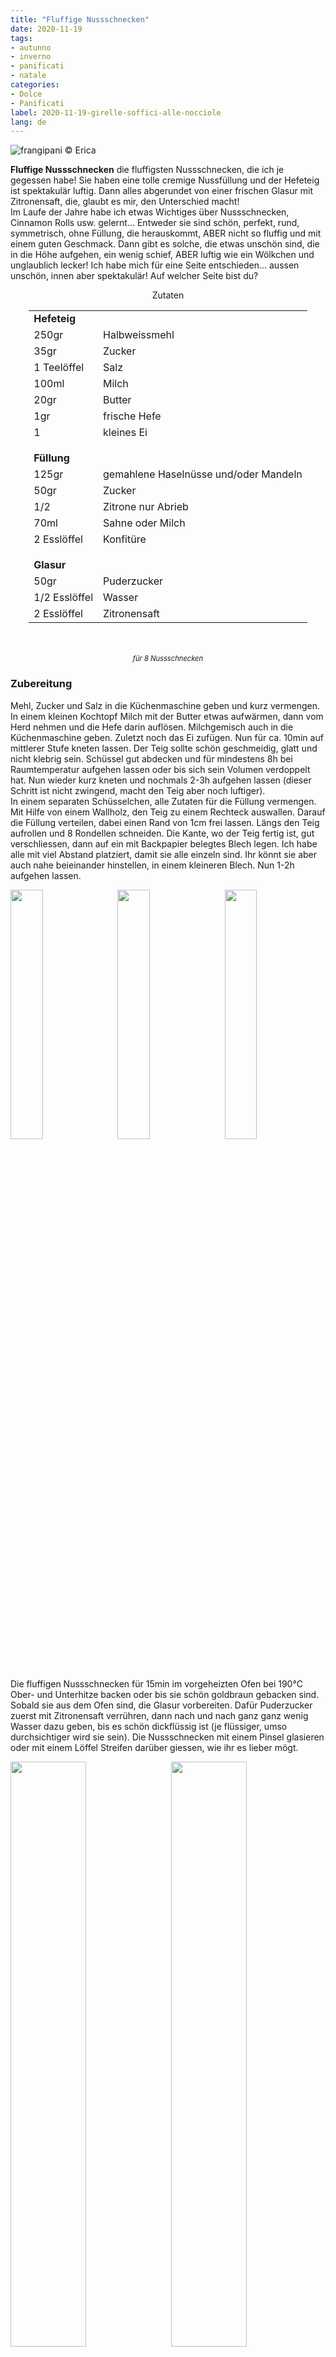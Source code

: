 ```yaml
---
title: "Fluffige Nussschnecken"
date: 2020-11-19
tags:
- autunno
- inverno
- panificati
- natale
categories:
- Dolce
- Panificati
label: 2020-11-19-girelle-soffici-alle-nocciole
lang: de 
---
```

![](../2020-11-19-girelle-soffici-alle-nocciole/header.jpeg "frangipani © Erica")

**Fluffige Nussschnecken** die fluffigsten Nussschnecken, die ich je gegessen habe! Sie haben eine tolle cremige Nussfüllung und der Hefeteig ist spektakulär luftig. Dann alles abgerundet von einer frischen Glasur mit Zitronensaft, die, glaubt es mir, den Unterschied macht!
<br />
Im Laufe der Jahre habe ich etwas Wichtiges über Nussschnecken, Cinnamon Rolls usw. gelernt... Entweder sie sind schön, perfekt, rund, symmetrisch, ohne Füllung, die herauskommt, ABER nicht so fluffig und mit einem guten Geschmack. Dann gibt es solche, die etwas unschön sind, die in die Höhe aufgehen, ein wenig schief, ABER luftig wie ein Wölkchen und unglaublich lecker! Ich habe mich für eine Seite entschieden... aussen unschön, innen aber spektakulär! Auf welcher Seite bist du?

<div id="wrapper" style="text-align: center">
  <div id="yourdiv" style="display: inline-block;">
    <div class="ingredients" itemscope itemtype="http://schema.org/Recipe">
      <span itemprop="name" style="display:none;">Fluffige Nussschnecken</span>
      <div class="ingredients-title">Zutaten</div>
      <table>
        <tbody>
          <tr>
            <td colspan="2"><b>Hefeteig</b></td>
          </tr>
          <tr itemprop="recipeIngredient">  
            <td>250gr</td>
            <td>Halbweissmehl</td>
          </tr>
          <tr itemprop="recipeIngredient">
            <td>35gr</td>
            <td>Zucker</td>
          </tr>
          <tr itemprop="recipeIngredient">
            <td>1 Teelöffel</td>
            <td>Salz</td>
          </tr>
          <tr itemprop="recipeIngredient">
            <td>100ml</td>
            <td>Milch</td>
          </tr>
          <tr itemprop="recipeIngredient">
            <td>20gr</td>
            <td>Butter</td>
          </tr>
          <tr itemprop="recipeIngredient"> 
            <td>1gr</td>
            <td>frische Hefe</td>
          </tr>
          <tr itemprop="recipeIngredient">
            <td>1</td>
            <td>kleines Ei</td>
          </tr>
          <tr style="height: 15px;"></tr>
          <tr>
            <td colspan="2"><b>Füllung</b></td>
          </tr>
          <tr itemprop="recipeIngredient">
            <td>125gr</td>
            <td>gemahlene Haselnüsse und/oder Mandeln</td>
          </tr>
          <tr itemprop="recipeIngredient">
            <td>50gr</td>
            <td>Zucker</td>
          </tr>
          <tr itemprop="recipeIngredient">
            <td>1/2</td>
            <td>Zitrone nur Abrieb</td>
          </tr>
          <tr itemprop="recipeIngredient">
            <td>70ml</td>
            <td>Sahne oder Milch</td>
          </tr>
          <tr itemprop="recipeIngredient">
            <td>2 Esslöffel</td>
            <td>Konfitüre</td>
          </tr>
          <tr style="height: 15px;"></tr>
          <tr>
            <td colspan="2"><b>Glasur</b></td>
          </tr>
          <tr itemprop="recipeIngredient">
            <td>50gr</td>
            <td>Puderzucker</td>
          </tr>
          <tr itemprop="recipeIngredient">
            <td>1/2 Esslöffel</td>
            <td>Wasser</td>
          </tr>
          <tr itemprop="recipeIngredient">
            <td>2 Esslöffel</td>
            <td>Zitronensaft</td>
          </tr>
        </tbody>
      </table>
      <br></br>
      <i class="pull-right" style="font-size: 80%;" itemprop="recipeYield">für 8 Nussschnecken</i>
    </div>
  </div>
</div>


<h3>
  <font color="grey">
    <i class="fa fa-cogs"></i>
  </font> Zubereitung
</h3>

Mehl, Zucker und Salz in die Küchenmaschine geben und kurz vermengen. In einem kleinen Kochtopf Milch mit der Butter etwas aufwärmen, dann vom Herd nehmen und die Hefe darin auflösen. Milchgemisch auch in die Küchenmaschine geben. Zuletzt noch das Ei zufügen. Nun für ca. 10min auf mittlerer Stufe kneten lassen. Der Teig sollte schön geschmeidig, glatt und nicht klebrig sein. Schüssel gut abdecken und für mindestens 8h bei Raumtemperatur aufgehen lassen oder bis sich sein Volumen verdoppelt hat. Nun wieder kurz kneten und nochmals 2-3h aufgehen lassen (dieser Schritt ist nicht zwingend, macht den Teig aber noch luftiger).
<br />
In einem separaten Schüsselchen, alle Zutaten für die Füllung vermengen.
<br />
Mit Hilfe von einem Wallholz, den Teig zu einem Rechteck auswallen. Darauf die Füllung verteilen, dabei einen Rand von 1cm frei lassen. Längs den Teig aufrollen und 8 Rondellen schneiden. Die Kante, wo der Teig fertig ist, gut verschliessen, dann auf ein mit Backpapier belegtes Blech legen. Ich habe alle mit viel Abstand platziert, damit sie alle einzeln sind. Ihr könnt sie aber auch nahe beieinander hinstellen, in einem kleineren Blech. Nun 1-2h aufgehen lassen.
<p>
  <div style="width: 100%; margin-bottom: 0">
    <img style="float: left; width: 32%; margin-right: 1%;" src="../2020-11-19-girelle-soffici-alle-nocciole/rettangolo.jpeg" alt="" title="frangipani © Erica" />
    <img style="float: left; width: 32%; margin-right: 1%; margin-left: 1%;" src="../2020-11-19-girelle-soffici-alle-nocciole/rotolo.jpeg" alt="" title="frangipani © Erica" />
    <img style="float: left; width: 32%; margin-left: 1%;" src="../2020-11-19-girelle-soffici-alle-nocciole/teglia.jpeg" alt="" title="frangipani © Erica" />
    <div style="clear: both"></div>
  </div>
</p>

Die fluffigen Nussschnecken für 15min im vorgeheizten Ofen bei 190°C Ober- und Unterhitze backen oder bis sie schön goldbraun gebacken sind. Sobald sie aus dem Ofen sind, die Glasur vorbereiten. Dafür Puderzucker zuerst mit Zitronensaft verrühren, dann nach und nach ganz ganz wenig Wasser dazu geben, bis es schön dickflüssig ist (je flüssiger, umso durchsichtiger wird sie sein). Die Nussschnecken mit einem Pinsel glasieren oder mit einem Löffel Streifen darüber giessen, wie ihr es lieber mögt.
<p>
  <div style="width: 100%; margin-bottom: 0">
    <img style="float: left; width: 49%; margin-right: 1%" src="../2020-11-19-girelle-soffici-alle-nocciole/risultato1.jpeg" alt="" title="frangipani © Erica" />
    <img style="float: left; width: 49%; margin-left: 1%" src="../2020-11-19-girelle-soffici-alle-nocciole/risultato2.jpeg" alt="" title="frangipani © Erica" />
    <div style="clear: both"></div>
  </div>
</p>

![](../2020-11-19-girelle-soffici-alle-nocciole/risultato3.jpeg "frangipani © Erica")

<p>
  <div style="width: 100%; margin-bottom: 0">
    <img style="float: left; width: 49%; margin-right: 1%" src="../2020-11-19-girelle-soffici-alle-nocciole/risultato4.jpeg" alt="" title="frangipani © Erica" />
    <img style="float: left; width: 49%; margin-left: 1%" src="../2020-11-19-girelle-soffici-alle-nocciole/risultato5.jpeg" alt="" title="frangipani © Erica" />
    <div style="clear: both"></div>
  </div>
</p>

![](../2020-11-19-girelle-soffici-alle-nocciole/risultato6.jpeg "frangipani © Erica")

<p>
  <div style="width: 100%; margin-bottom: 0">
    <img style="float: left; width: 49%; margin-right: 1%" src="../2020-11-19-girelle-soffici-alle-nocciole/risultato7.jpeg" alt="" title="frangipani © Erica" />
    <img style="float: left; width: 49%; margin-left: 1%" src="../2020-11-19-girelle-soffici-alle-nocciole/risultato8.jpeg" alt="" title="frangipani © Erica" />
    <div style="clear: both"></div>
  </div>
</p>

![](../2020-11-19-girelle-soffici-alle-nocciole/risultato9.jpeg "frangipani © Erica")

<h4>Buon appetito
  <font color="red">
    <i class="fa fa-smile-o"></i>
  </font>
</h4>